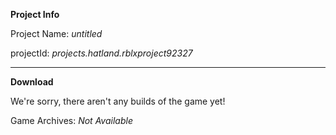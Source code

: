 **Project Info**

Project Name: *untitled*

projectId: *projects.hatland.rblxproject92327*
___________________________________________________

**Download**

We're sorry, there aren't any builds of the game yet!

Game Archives: *Not Available*
